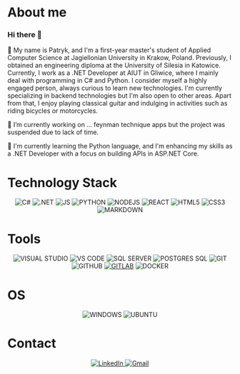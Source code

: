 # About me

### Hi there 👋

💬 My name is Patryk, and I'm a first-year master's student of Applied Computer Science at Jagiellonian University in Krakow, Poland. Previously, I obtained an engineering diploma at the University of Silesia in Katowice. Currently, I work as a .NET Developer at AIUT in Gliwice, where I mainly deal with programming in C# and Python. I consider myself a highly engaged person, always curious to learn new technologies. I'm currently specializing in backend technologies but I'm also open to other areas. Apart from that, I enjoy playing classical guitar and indulging in activities such as riding bicycles or motorcycles.

🔭 I’m currently working on ... feynman technique apps but the project was suspended due to lack of time.

🌱 I'm currently learning the Python language, and I'm enhancing my skills as a .NET Developer with a focus on building APIs in ASP.NET Core.

# Technology Stack
 
<p align="center"> 
<img alt="C#" src="https://img.shields.io/badge/C%23-239120?style=for-the-badge&logo=c-sharp&logoColor=white"/>
<img alt=".NET" src="https://img.shields.io/badge/.NET-5C2D91?style=for-the-badge&logo=.net&logoColor=white"/>
<img alt="JS" src="https://img.shields.io/badge/JavaScript-F7DF1E?style=for-the-badge&logo=javascript&logoColor=black"/>
<img alt="PYTHON" src="https://img.shields.io/badge/Python-3776AB?style=for-the-badge&logo=python&logoColor=white"/>
<img alt="NODEJS" src="https://img.shields.io/badge/Node.js-43853D?style=for-the-badge&logo=node.js&logoColor=white"/>
<img alt="REACT" src="https://img.shields.io/badge/React-20232A?style=for-the-badge&logo=react&logoColor=61DAFB"/>
<img alt="HTML5" src="https://img.shields.io/badge/HTML5-E34F26?style=for-the-badge&logo=html5&logoColor=white"/>
<img alt="CSS3" src="https://img.shields.io/badge/CSS3-1572B6?style=for-the-badge&logo=css3&logoColor=white"/>
<img alt="MARKDOWN" src="https://img.shields.io/badge/Markdown-000000?style=for-the-badge&logo=markdown&logoColor=white"/>
</p>

# Tools
<p align="center"> 
<img alt="VISUAL STUDIO" src="https://img.shields.io/badge/Visual_Studio-6c4ea4?style=for-the-badge&logo=visualstudio&logoColor=white"/>
<img alt="VS CODE" src="https://img.shields.io/badge/VS_Code-0078d7?style=for-the-badge&logo=visualstudio&logoColor=white"/>
<img alt="SQL SERVER" src="https://img.shields.io/badge/Microsoft_SQL_Server-CC2927?style=for-the-badge&logo=microsoft-sql-server&logoColor=white"/>
<img alt="POSTGRES SQL" src="https://img.shields.io/badge/postgres-%23316192.svg?style=for-the-badge&logo=postgresql&logoColor=white"/>
<img alt="GIT" src="https://img.shields.io/badge/Git-E34F26?style=for-the-badge&logo=git&logoColor=white"/>
<img alt="GITHUB" src="https://img.shields.io/badge/GitHub-100000?style=for-the-badge&logo=github&logoColor=white"/>
<a href="https://gitlab.com/theandregomes"><img alt="GITLAB" src="https://img.shields.io/badge/GitLab-330F63?style=for-the-badge&logo=gitlab&logoColor=white"></a>
<img alt="DOCKER" src="https://img.shields.io/badge/docker-%230db7ed.svg?style=for-the-badge&logo=docker&logoColor=white"/>
</p> 

# OS
<p align="center"> 
<img alt="WINDOWS" src="https://img.shields.io/badge/Windows-0078D6?style=for-the-badge&logo=windows&logoColor=white"/>
<img alt="UBUNTU" src="https://img.shields.io/badge/Ubuntu-E95420?style=for-the-badge&logo=ubuntu&logoColor=white"/>
</p> 

# Contact

<p align="center">
<a href="https://www.linkedin.com/in/patryk-kuszneruk-521b7a1bb/">
  <img alt="LinkedIn" src="https://img.shields.io/badge/LinkedIn-0077B5?style=for-the-badge&logo=linkedin&logoColor=white">
</a>
<a href="mailto:pkuszneruk.praca@gmail.com?subject=Hi!👋">
  <img alt="Gmail" src="https://img.shields.io/badge/Gmail-D14836?style=for-the-badge&logo=gmail&logoColor=white">
</a>
</p>
<!--
**pkuszn/pkuszn** is a ✨ _special_ ✨ repository because its `README.md` (this file) appears on your GitHub profile.

Here are some ideas to get you started:

- 🔭 I’m currently working on ...
- 🌱 I’m currently learning ...
- 👯 I’m looking to collaborate on ...
- 🤔 I’m looking for help with ...
- 💬 Ask me about ...
- 📫 How to reach me: ...
- 😄 Pronouns: ...
- ⚡ Fun fact: ...
-->
